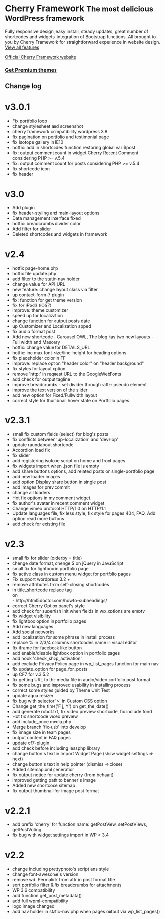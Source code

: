 
<h1>Cherry Framework <small>The most delicious WordPress framework</small></h1>

<p>Fully responsive design, easy install, steady updates, great number of shortcodes and widgets, integration of Bootstrap functions. All brought to you by Cherry Framework for straightforward experience in website design. <a href="http://www.cherryframework.com/features/">View all features</a></p>

<a href="http://www.cherryframework.com/">Official Cherry Framework website</a>

<h3><a href="http://www.cherryframework.com/themes/">Get Premium themes</a></h3>

<h2>Change log</h2>

v3.0.1
================================================================

<ul><li>Fix portfolio loop</li>
<li>change stylesheet and screenshot</li>
<li>cherry framework compatibility wordpress 3.8</li>
<li>fix pagination on portfolio and testimonial page</li>
<li>fix Isotope gallery in IE10</li>
<li>hotfix: add in shortcodes function restoring global var $post</li>
<li>fix: output comment count in widget Cherry Recent Comment considering PHP >= v.5.4</li>
<li>fix: output comment count for posts considering PHP >= v.5.4</li>
<li>fix shortcode icon</li>
<li>fix header</li></ul>


v3.0
================================================================

<ul><li>Add plugin</li>
<li>fix header-styling and main-layout options</li>
<li>Data management interface fixed</li>
<li>hotfix: breadcrumbs divider color</li>
<li>Add filter for slider</li>
<li>Deleted shortcodes and widgets in framework</li></ul>


v2.4
================================================================

<ul><li>hotfix page-home.php</li>
<li>hotfix file update.php</li>
<li>add filter to the static-nav holder</li>
<li>change value for API_URL</li>
<li>new feature: change layout class via filter</li>
<li>up contact-form-7 plugin</li>
<li>fix: function for get theme version</li>
<li>fix for iPad3 (iOS7)</li>
<li>improve: theme customizer</li>
<li>speed up for localization</li>
<li>change function for output posts date</li>
<li>up Customizer and Localization spped</li>
<li>fix audio format post</li>
<li>Add new shortcode - Carousel OWL, The blog has two new layouts - Full width and Masonry</li>
<li>hotfix: change value for DETAILS_URL</li>
<li>hotfix: inc max font-size/line-height for heading options</li>
<li>fix placeholder color in FF</li>
<li>improve: replace option "header color" on "header background"</li>
<li>fix styles for layout option</li>
<li>remove 'http:' in request URL to the GoogleWebFonts</li>
<li>add check for output tagline</li>
<li>improve breadcrumbs - set divider through :after pseudo element</li>
<li>improve the text version of the slider</li>
<li>add new option for Fixed/Fullwidth layout</li>
<li>correct style for thumbnail hover state on Portfolio pages</li></ul>


v2.3.1
================================================================

<ul><li>small fix custom fields (select) for blog's posts</li>
<li>fix conflicts between 'up-localization' and 'develop'</li>
<li>update raundabout shortcode</li>
<li>Accordion load fix</li>
<li>fix slider</li>
<li>add registering isotope script on home and front pages</li>
<li>fix widgets import when .json file is empty</li>
<li>add share buttons options, add related posts on single-portfolio page</li>
<li>add new loader images</li>
<li>add option Display share button in single post</li>
<li>add images for prev commit</li>
<li>change all loaders</li>
<li>Hot fix options in my comment widget.</li>
<li>fix author's avatar in recent comment widget</li>
<li>Change vimeo protocol HTTP/1.0 on HTTP/1.1</li>
<li>Update languages file, fix less style, fix style for pages 404, FAQ, Add option read more buttons</li>
<li>add check for existing file</li></ul>


v2.3
================================================================

<ul><li>small fix for slider (orderby = title)</li>
<li>chenge date format, chenge $ on jQuery in JavaScript</li>
<li>small fix for lightbox in portfolio page</li>
<li>fix active class in custom menu widget for portfolio pages</li>
<li>Fix support wordpress 3.2 +</li>
<li>remove attributes from self-closing shortcodes</li>
<li>in title_shortcode replace tag <hgroup> on <div> - http://html5doctor.com/howto-subheadings/</li>
<li>correct Cherry Option panel's style</li>
<li>add check for superfish init when fields in wp_options are empty</li>
<li>fix widget visibility</li>
<li>fix lightbox option in portfolio pages</li>
<li>Add new languages</li>
<li>Add social networks</li>
<li>add localization for some phrase in install process</li>
<li>replace % in 2/3/4 columns shortcodes name in visual editor</li>
<li>fix iframe for facebook like button</li>
<li>add enable/disable lightbox option in portfolio pages</li>
<li>add hook 'check_shop_activation'</li>
<li>add exclude Privacy Policy page in wp_list_pages function for main nav</li>
<li>fix update_option for page_for_posts</li>
<li>up CF7 for v.3.5.2</li>
<li>fix getting URL to the media file in audio/video portfolio post format</li>
<li>fix some bugs and improved usability in installing process</li>
<li>correct some styles guided by Theme Unit Test</li>
<li>update aqua resizer</li>
<li>fix bug with selector '>' in Custom CSS option</li>
<li>Change get_the_time('F j, Y') on get_the_date()</li>
<li>add generate robot.txt, fix video preview shortcode, fix include fond</li>
<li>Hot fix shortcode video preview</li>
<li>add include_once media.php</li>
<li>Merge branch 'fix-usb' into develop</li>
<li>fix image size in team pages</li>
<li>output content in FAQ pages</li>
<li>update cf7-plugin</li>
<li>add check before including lessphp library</li>
<li>change button's text in Import Widget Page (show widget settings => next)</li>
<li>change button's text in help pointer (dismiss => close)</li>
<li>Added sitemap.xml generatior</li>
<li>fix output notice for update cherry (from behaart)</li>
<li>improved getting path to banner's image</li>
<li>Added new shortcode sitemap</li>
<li>fix output thumbnail for image post format</li></ul>


v2.2.1
================================================================

<ul><li>add prefix 'cherry' for function name: getPostView, setPostViews, getPostVoting</li>
<li>fix bug with widget settings import in WP > 3.4</li></ul>


v2.2
================================================================

<ul><li>change including prettyphoto's script ans style</li>
<li>change font-awesome's version</li>
<li>remove wd. Permalink from attr in post format title</li>
<li>sort portfolio filter & fix breadcrumbs for attachments</li>
<li>WP 3.6 compatibility</li>
<li>add function get_post_metadata()</li>
<li>add full wpml-compatibility</li>
<li>logo image changed</li>
<li>add nav holder in static-nav.php when pages output via wp_list_pages()</li></ul>